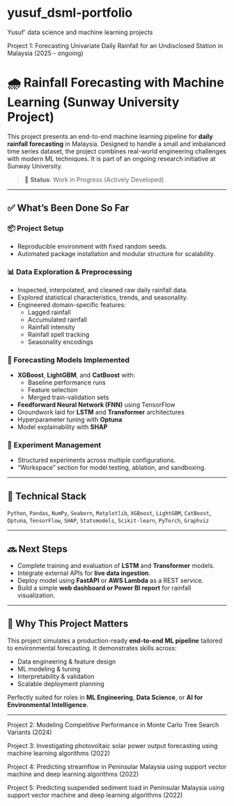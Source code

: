 # yusuf_dsml-portfolio
Yusuf' data science and machine learning projects

Project 1: Forecasting Univariate Daily Rainfall for an Undisclosed Station in Malaysia (2025 - ongoing)

# 🌧️ Rainfall Forecasting with Machine Learning (Sunway University Project)

This project presents an end-to-end machine learning pipeline for **daily rainfall forecasting** in Malaysia. Designed to handle a small and imbalanced time series dataset, the project combines real-world engineering challenges with modern ML techniques. It is part of an ongoing research initiative at Sunway University.

> 🚧 **Status**: Work in Progress (Actively Developed)

---

## ✅ What’s Been Done So Far

### 📦 Project Setup
- Reproducible environment with fixed random seeds.
- Automated package installation and modular structure for scalability.

### 📊 Data Exploration & Preprocessing
- Inspected, interpolated, and cleaned raw daily rainfall data.
- Explored statistical characteristics, trends, and seasonality.
- Engineered domain-specific features:
  - Lagged rainfall
  - Accumulated rainfall
  - Rainfall intensity
  - Rainfall spell tracking
  - Seasonality encodings

### 🤖 Forecasting Models Implemented
- **XGBoost**, **LightGBM**, and **CatBoost** with:
  - Baseline performance runs
  - Feature selection
  - Merged train-validation sets
- **Feedforward Neural Network (FNN)** using TensorFlow
- Groundwork laid for **LSTM** and **Transformer** architectures
- Hyperparameter tuning with **Optuna**
- Model explainability with **SHAP**

### 🧪 Experiment Management
- Structured experiments across multiple configurations.
- “Workspace” section for model testing, ablation, and sandboxing.

---

## 🧠 Technical Stack

`Python`, `Pandas`, `NumPy`, `Seaborn`, `Matplotlib`, `XGBoost`, `LightGBM`, `CatBoost`, `Optuna`, `TensorFlow`, `SHAP`, `Statsmodels`, `Scikit-learn`, `PyTorch`, `Graphviz`

---

## 🔜 Next Steps

- Complete training and evaluation of **LSTM** and **Transformer** models.
- Integrate external APIs for **live data ingestion**.
- Deploy model using **FastAPI** or **AWS Lambda** as a REST service.
- Build a simple **web dashboard or Power BI report** for rainfall visualization.

---

## 🎯 Why This Project Matters

This project simulates a production-ready **end-to-end ML pipeline** tailored to environmental forecasting. It demonstrates skills across:
- Data engineering & feature design
- ML modeling & tuning
- Interpretability & validation
- Scalable deployment planning

Perfectly suited for roles in **ML Engineering**, **Data Science**, or **AI for Environmental Intelligence**.

---



Project 2: Modeling Competitive Performance in Monte Carlo Tree Search Variants (2024)

Project 3: Investigating photovoltaic solar power output forecasting using machine learning algorithms (2022)

Project 4: Predicting streamflow in Peninsular Malaysia using support vector machine and deep learning algorithms (2022)

Project 5: Predicting suspended sediment load in Peninsular Malaysia using support vector machine and deep learning algorithms (2022)
